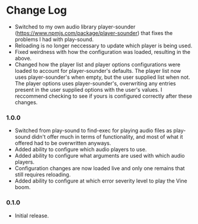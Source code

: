 # Change Log

- Switched to my own audio library player-sounder (https://www.npmjs.com/package/player-sounder) that fixes the problems I had with play-sound.
- Reloading is no longer neccessary to update which player is being used.
- Fixed weirdness with how the configuration was loaded, resulting in the above.
- Changed how the player list and player options configurations were loaded to account for player-sounder's defaults. The player list now uses player-sounder's when empty, but the user supplied list when not. The player options uses player-sounder's, overwriting any entries present in the user supplied options with the user's values. I reccommend checking to see if yours is configured correctly after these changes.

### 1.0.0

- Switched from play-sound to find-exec for playing audio files as play-sound didn't offer much in terms of functionality, and most of what it offered had to be overwritten anyways.
- Added ability to configure which audio players to use.
- Added ability to configure what arguments are used with which audio players.
- Configuration changes are now loaded live and only one remains that still requires reloading.
- Added ability to configure at which error severity level to play the Vine boom.

### 0.1.0

- Initial release.
